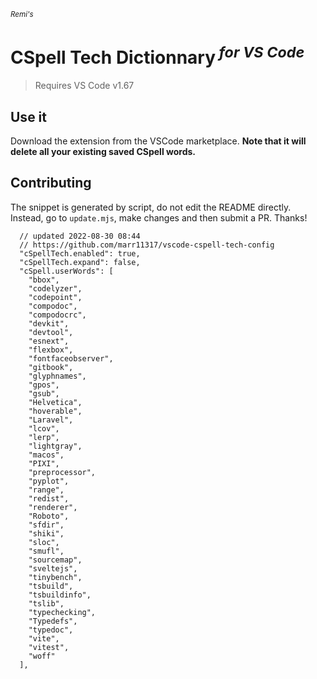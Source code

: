 <sub><em>Remi's</em></sub>
<h1>CSpell Tech Dictionnary<sup><em> for VS Code</em></sup></h1>

> Requires VS Code v1.67

## Use it

Download the extension from the VSCode marketplace. **Note that it will delete all your existing saved CSpell words.**

## Contributing

The snippet is generated by script, do not edit the README directly.
Instead, go to `update.mjs`, make changes and then submit a PR. Thanks!


<!-- eslint-skip -->

```jsonc
  // updated 2022-08-30 08:44
  // https://github.com/marr11317/vscode-cspell-tech-config
  "cSpellTech.enabled": true,
  "cSpellTech.expand": false,
  "cSpell.userWords": [
    "bbox",
    "codelyzer",
    "codepoint",
    "compodoc",
    "compodocrc",
    "devkit",
    "devtool",
    "esnext",
    "flexbox",
    "fontfaceobserver",
    "gitbook",
    "glyphnames",
    "gpos",
    "gsub",
    "Helvetica",
    "hoverable",
    "Laravel",
    "lcov",
    "lerp",
    "lightgray",
    "macos",
    "PIXI",
    "preprocessor",
    "pyplot",
    "range",
    "redist",
    "renderer",
    "Roboto",
    "sfdir",
    "shiki",
    "sloc",
    "smufl",
    "sourcemap",
    "sveltejs",
    "tinybench",
    "tsbuild",
    "tsbuildinfo",
    "tslib",
    "typechecking",
    "Typedefs",
    "typedoc",
    "vite",
    "vitest",
    "woff"
  ],
```
